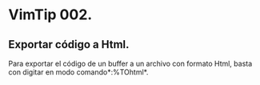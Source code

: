 # VimTip 002.

## Exportar código a Html.

Para exportar el código de un buffer a un archivo con formato Html, basta con digitar en modo comando*:%TOhtml*.
